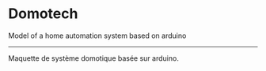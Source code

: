 # Domotech
Model of a home automation system based on arduino
___________________________________________________

Maquette de système domotique basée sur arduino.
